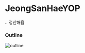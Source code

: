 # JeongSanHaeYOP
..
정산해욥

### Outline
![outline](https://user-images.githubusercontent.com/65584699/198364226-40260ca4-ebb0-4329-b4bf-f4faf4f51f97.png)
